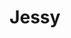 ---
title: Jessy
date: 
draft: false

# descripcion
description : Aro de plata pasante

materials: Plata 925

color: Plateado

dimensions: 0,6cm x 0,9cm

code: 01-20-0437

type: "Aros"

categories: []

price: $1.080,00

# Images
# first image will be shown in the product page
images:
  # - image: "images/path_to_image"
  # La ubicacion de las imagenes es imagenes/Aros/Aros.Solo Plata/01-20-0437-jessy
  - image: "./images/aros/solo_plata/01-20-0437-ovalo-chico_a.JPG"
  - image: "./images/aros/solo_plata/01-20-0437-ovalo-chico_b.JPG"
---